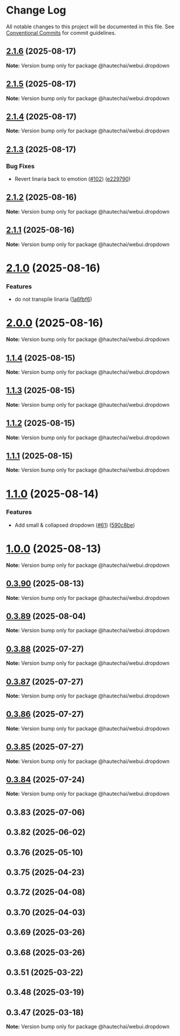 # Change Log

All notable changes to this project will be documented in this file.
See [Conventional Commits](https://conventionalcommits.org) for commit guidelines.

## [2.1.6](https://github.com/HautechAI/webui/compare/@hautechai/webui.dropdown@2.1.5...@hautechai/webui.dropdown@2.1.6) (2025-08-17)

**Note:** Version bump only for package @hautechai/webui.dropdown

## [2.1.5](https://github.com/HautechAI/webui/compare/@hautechai/webui.dropdown@2.1.4...@hautechai/webui.dropdown@2.1.5) (2025-08-17)

**Note:** Version bump only for package @hautechai/webui.dropdown

## [2.1.4](https://github.com/HautechAI/webui/compare/@hautechai/webui.dropdown@2.1.3...@hautechai/webui.dropdown@2.1.4) (2025-08-17)

**Note:** Version bump only for package @hautechai/webui.dropdown

## [2.1.3](https://github.com/HautechAI/webui/compare/@hautechai/webui.dropdown@2.1.2...@hautechai/webui.dropdown@2.1.3) (2025-08-17)

### Bug Fixes

- Revert linaria back to emotion ([#102](https://github.com/HautechAI/webui/issues/102)) ([e229790](https://github.com/HautechAI/webui/commit/e229790dae8eba4b3037bbe41365e5a73ab7f6dc))

## [2.1.2](https://github.com/HautechAI/webui/compare/@hautechai/webui.dropdown@2.1.1...@hautechai/webui.dropdown@2.1.2) (2025-08-16)

**Note:** Version bump only for package @hautechai/webui.dropdown

## [2.1.1](https://github.com/HautechAI/webui/compare/@hautechai/webui.dropdown@2.1.0...@hautechai/webui.dropdown@2.1.1) (2025-08-16)

**Note:** Version bump only for package @hautechai/webui.dropdown

# [2.1.0](https://github.com/HautechAI/webui/compare/@hautechai/webui.dropdown@1.1.4...@hautechai/webui.dropdown@2.1.0) (2025-08-16)

### Features

- do not transpile linaria ([1a6fbf6](https://github.com/HautechAI/webui/commit/1a6fbf6353a0e5028040006b5045170cf83f1ba0))

# [2.0.0](https://github.com/HautechAI/webui/compare/@hautechai/webui.dropdown@1.1.4...@hautechai/webui.dropdown@2.0.0) (2025-08-16)

**Note:** Version bump only for package @hautechai/webui.dropdown

## [1.1.4](https://github.com/HautechAI/webui/compare/@hautechai/webui.dropdown@1.1.3...@hautechai/webui.dropdown@1.1.4) (2025-08-15)

**Note:** Version bump only for package @hautechai/webui.dropdown

## [1.1.3](https://github.com/HautechAI/webui/compare/@hautechai/webui.dropdown@1.1.2...@hautechai/webui.dropdown@1.1.3) (2025-08-15)

**Note:** Version bump only for package @hautechai/webui.dropdown

## [1.1.2](https://github.com/HautechAI/webui/compare/@hautechai/webui.dropdown@1.1.1...@hautechai/webui.dropdown@1.1.2) (2025-08-15)

**Note:** Version bump only for package @hautechai/webui.dropdown

## [1.1.1](https://github.com/HautechAI/webui/compare/@hautechai/webui.dropdown@1.1.0...@hautechai/webui.dropdown@1.1.1) (2025-08-15)

**Note:** Version bump only for package @hautechai/webui.dropdown

# [1.1.0](https://github.com/HautechAI/webui/compare/@hautechai/webui.dropdown@1.0.0...@hautechai/webui.dropdown@1.1.0) (2025-08-14)

### Features

- Add small & collapsed dropdown ([#61](https://github.com/HautechAI/webui/issues/61)) ([590c8be](https://github.com/HautechAI/webui/commit/590c8be42597e87d79a22d8d01e178e139556f6f))

# [1.0.0](https://github.com/HautechAI/webui/compare/@hautechai/webui.dropdown@0.3.90...@hautechai/webui.dropdown@1.0.0) (2025-08-13)

**Note:** Version bump only for package @hautechai/webui.dropdown

## [0.3.90](https://github.com/HautechAI/webui/compare/@hautechai/webui.dropdown@0.3.89...@hautechai/webui.dropdown@0.3.90) (2025-08-13)

**Note:** Version bump only for package @hautechai/webui.dropdown

## [0.3.89](https://github.com/HautechAI/webui/compare/@hautechai/webui.dropdown@0.3.88...@hautechai/webui.dropdown@0.3.89) (2025-08-04)

**Note:** Version bump only for package @hautechai/webui.dropdown

## [0.3.88](https://github.com/HautechAI/webui/compare/@hautechai/webui.dropdown@0.3.87...@hautechai/webui.dropdown@0.3.88) (2025-07-27)

**Note:** Version bump only for package @hautechai/webui.dropdown

## [0.3.87](https://github.com/HautechAI/webui/compare/@hautechai/webui.dropdown@0.3.86...@hautechai/webui.dropdown@0.3.87) (2025-07-27)

**Note:** Version bump only for package @hautechai/webui.dropdown

## [0.3.86](https://github.com/HautechAI/webui/compare/@hautechai/webui.dropdown@0.3.85...@hautechai/webui.dropdown@0.3.86) (2025-07-27)

**Note:** Version bump only for package @hautechai/webui.dropdown

## [0.3.85](https://github.com/HautechAI/webui/compare/@hautechai/webui.dropdown@0.3.84...@hautechai/webui.dropdown@0.3.85) (2025-07-27)

**Note:** Version bump only for package @hautechai/webui.dropdown

## [0.3.84](https://github.com/HautechAI/webui/compare/@hautechai/webui.dropdown@0.3.83...@hautechai/webui.dropdown@0.3.84) (2025-07-24)

**Note:** Version bump only for package @hautechai/webui.dropdown

## 0.3.83 (2025-07-06)

## 0.3.82 (2025-06-02)

## 0.3.76 (2025-05-10)

## 0.3.75 (2025-04-23)

## 0.3.72 (2025-04-08)

## 0.3.70 (2025-04-03)

## 0.3.69 (2025-03-26)

## 0.3.68 (2025-03-26)

## 0.3.51 (2025-03-22)

## 0.3.48 (2025-03-19)

## 0.3.47 (2025-03-18)

**Note:** Version bump only for package @hautechai/webui.dropdown
